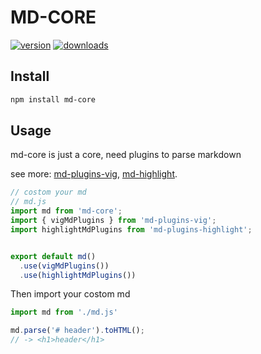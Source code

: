 # MD-CORE

[![version](https://img.shields.io/npm/v/md-core.svg?style=flat-square)](https://www.npmjs.com/package/md-core)
[![downloads](https://img.shields.io/npm/dm/md-core.svg?style=flat-square)](https://www.npmjs.com/package/md-core)


## Install

```bash
npm install md-core
```

## Usage

md-core is just a core, need plugins to parse markdown

see more:
[md-plugins-vig](https://github.com/Val-istar-Guo/md-plugins-vig),
[md-highlight](https://github.com/Val-istar-Guo/md-plugins-highlight).


```javascript
// costom your md
// md.js
import md from 'md-core';
import { vigMdPlugins } from 'md-plugins-vig';
import highlightMdPlugins from 'md-plugins-highlight';


export default md()
  .use(vigMdPlugins())
  .use(highlightMdPlugins())
```

Then import your costom md

```javascript
import md from './md.js'

md.parse('# header').toHTML();
// -> <h1>header</h1>
```
